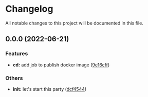 # Changelog

All notable changes to this project will be documented in this file.

## 0.0.0 (2022-06-21)

### Features

- **cd:** add job to publish docker image ([9e16cff](https://github.com/borjapazr/angular-skeleton/commit/9e16cffb0dbc7cb2d1f2409f0b0ac29fc7b06974))

### Others

- **init:** let's start this party ([dcf4544](https://github.com/borjapazr/angular-skeleton/commit/dcf4544c39ceb9e9eaa9a08c10336dadc0a83daa))
